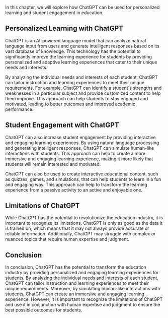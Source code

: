 
In this chapter, we will explore how ChatGPT can be used for personalized learning and student engagement in education.

Personalized Learning with ChatGPT
----------------------------------

ChatGPT is an AI-powered language model that can analyze natural language input from users and generate intelligent responses based on its vast database of knowledge. This technology has the potential to significantly improve the learning experience for students by providing personalized and adaptive learning experiences that cater to their unique needs and interests.

By analyzing the individual needs and interests of each student, ChatGPT can tailor instruction and learning experiences to meet their unique requirements. For example, ChatGPT can identify a student's strengths and weaknesses in a particular subject and provide customized content to help them improve. This approach can help students to stay engaged and motivated, leading to better outcomes and improved academic performance.

Student Engagement with ChatGPT
-------------------------------

ChatGPT can also increase student engagement by providing interactive and engaging learning experiences. By using natural language processing and generating intelligent responses, ChatGPT can simulate human-like interactions with students. This approach can help to create a more immersive and engaging learning experience, making it more likely that students will remain interested and motivated.

ChatGPT can also be used to create interactive educational content, such as quizzes, games, and simulations, that can help students to learn in a fun and engaging way. This approach can help to transform the learning experience from a passive activity to an active and enjoyable one.

Limitations of ChatGPT
----------------------

While ChatGPT has the potential to revolutionize the education industry, it is important to recognize its limitations. ChatGPT is only as good as the data it is trained on, which means that it may not always provide accurate or reliable information. Additionally, ChatGPT may struggle with complex or nuanced topics that require human expertise and judgment.

Conclusion
----------

In conclusion, ChatGPT has the potential to transform the education industry by providing personalized and engaging learning experiences for students. By analyzing the individual needs and interests of each student, ChatGPT can tailor instruction and learning experiences to meet their unique requirements. Moreover, by simulating human-like interactions with students, ChatGPT can create an immersive and engaging learning experience. However, it is important to recognize the limitations of ChatGPT and use it in conjunction with human expertise and judgment to ensure the best possible outcomes for students.
